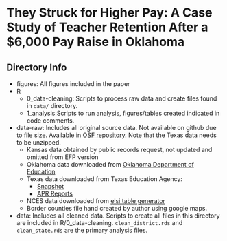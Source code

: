 # They Struck for Higher Pay: A Case Study of Teacher Retention After a \$6,000 Pay Raise in Oklahoma

## Directory Info
* figures: All figures included in the paper
* R 
  * 0_data-cleaning: Scripts to process raw data and create files found in `data/` directory. 
  * 1_analysis:Scripts to run analysis, figures/tables created indicated in code comments.
* data-raw: Includes all original source data. Not available on github due to file size. Available
in [OSF repository](https://osf.io/7f6ms/files/). Note that the Texas data needs to be 
unzipped. 
  * Kansas data obtained by public records request, not updated and omitted from EFP version 
  * Oklahoma data downloaded from [Oklahoma Department of Education](http://sde.ok.gov/sde/documents/2018-01-02/certified-staff-salary-information)
  * Texas data downloaded from Texas Education Agency: 
    * [Snapshot](https://rptsvr1.tea.texas.gov/perfreport/snapshot/download.html)
    * [APR Reports](https://tea.texas.gov/Student_Testing_and_Accountability/Accountability/State_Accountability/Performance_Reporting/Texas_Academic_Performance_Reports)
  * NCES data downloaded from [elsi table generator](https://nces.ed.gov/ccd/elsi/tableGenerator.aspx)
  * Border counties file hand created by author using google maps. 
* data: Includes all cleaned data. Scripts to create all files in this directory are included 
in R/0_data-cleaning. `clean_district.rds` and `clean_state.rds` are the primary 
analysis files. 
